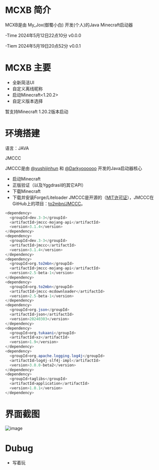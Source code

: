 # MCXB 简介
MCXB是由 My_Jox(御蜀小白) 开发(个人)的Java Minecraft启动器

-Time 2024年5月12日22点10分  v0.0.0

-Tiem 2024年5月19日20点52分  v0.0.1

# MCXB 主要
 * 全新简洁UI
 * 自定义离线昵称
 * 启动Minecraft<1.20.2>
 * 自定义版本选择

暂支持Minecraft 1.20.2版本启动

# 环境搭建
  语言：JAVA
  
  JMCCC
  
  JMCCC是由 [@yushijinhun](https://github.com/yushijinhun) 和 [@Darkyoooooo](https://github.com/Darkyoooooo) 开发的Java启动器核心
 * 启动Minecraft
 * 正版验证（以及Yggdrasil的其它API）
 * 下载Minecraft
 * 下载并安装Forge/Liteloader
  JMCCC是开源的（[MIT许可证](https://to2mbn.github.io/jmccc/LICENSE.txt)），JMCCC在GitHub上的项目：[to2mbn/JMCCC](https://github.com/to2mbn/JMCCC)。

``` java
<dependency>
  <groupId>dev.3-3</groupId>
  <artifactId>jmccc-mojang-api</artifactId>
  <version>3.1.4</version>
</dependency>
<dependency>
  <groupId>dev.3-3</groupId>
  <artifactId>jmccc</artifactId>
  <version>3.1.4</version>
</dependency>
<dependency>
  <groupId>org.to2mbn</groupId>
  <artifactId>jmccc-mojang-api</artifactId>
  <version>2.5-beta-1</version>
</dependency>
<dependency>
  <groupId>org.to2mbn</groupId>
  <artifactId>jmccc-mcdownloader</artifactId>
  <version>2.5-beta-1</version>
</dependency>
<dependency>
  <groupId>org.json</groupId>
  <artifactId>json</artifactId>
  <version>20240303</version>
</dependency>
<dependency>
  <groupId>org.tukaani</groupId>
  <artifactId>xz</artifactId>
  <version>1.9</version>
</dependency>
<dependency>
  <groupId>org.apache.logging.log4j</groupId>
  <artifactId>log4j-slf4j-impl</artifactId>
  <version>3.0.0-beta2</version>
</dependency>
<dependency>
  <groupId>taglibs</groupId>
  <artifactId>application</artifactId>
  <version>1.0.1</version>
</dependency>
```
# 界面截图
![image](https://github.com/MyJox/MCXB/assets/167451546/c3095d75-d316-4015-a6f0-d88f1ed359da)


# Dubug
  * 写着玩
